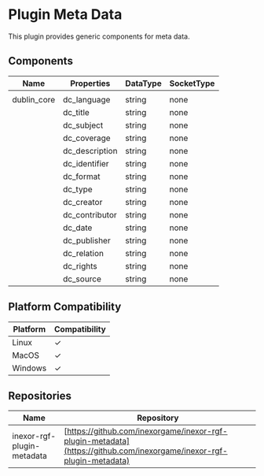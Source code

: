 # Plugin Meta Data

This plugin provides generic components for meta data.

## Components

| Name         | Properties     | DataType | SocketType |
|--------------|----------------|----------|------------|
|              |
| dublin_core  | dc_language    | string   | none       |
|              | dc_title       | string   | none       |
|              | dc_subject     | string   | none       |
|              | dc_coverage    | string   | none       |
|              | dc_description | string   | none       |
|              | dc_identifier  | string   | none       |
|              | dc_format      | string   | none       |
|              | dc_type        | string   | none       |
|              | dc_creator     | string   | none       |
|              | dc_contributor | string   | none       |
|              | dc_date        | string   | none       |
|              | dc_publisher   | string   | none       |
|              | dc_relation    | string   | none       |
|              | dc_rights      | string   | none       |
|              | dc_source      | string   | none       |

## Platform Compatibility

| Platform | Compatibility |
|----------|---------------|
| Linux    | ✓             |
| MacOS    | ✓             |
| Windows  | ✓             |

## Repositories

| Name                       | Repository                                                                                                            |
|----------------------------|-----------------------------------------------------------------------------------------------------------------------|
| inexor-rgf-plugin-metadata | [https://github.com/inexorgame/inexor-rgf-plugin-metadata](https://github.com/inexorgame/inexor-rgf-plugin-metadata)  |
